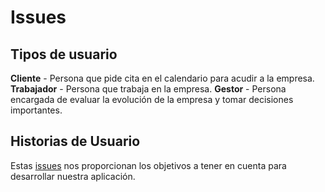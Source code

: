 # Issues
## Tipos de usuario
**Cliente** - Persona que pide cita en el calendario para acudir a la empresa.
**Trabajador** - Persona que trabaja en la empresa.
**Gestor** - Persona encargada de evaluar la evolución de la empresa y tomar decisiones importantes.

## Historias de Usuario
Estas [issues](https://github.com/jesusmarzor/Proyecto-IV/issues) nos proporcionan los objetivos a tener en cuenta para desarrollar nuestra aplicación. 
